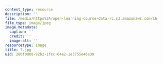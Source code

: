 ```yaml
---
content_type: resource
description: ''
file: /media/https%3A/open-learning-course-data-rc.s3.amazonaws.com/16-885j-aircraft-systems-engineering-fall-2005/266f0d0892b21fec64e21e3755e46a39_7.jpg
file_type: image/jpeg
image_metadata:
  caption: ''
  credit: ''
  image-alt: ''
resourcetype: Image
title: 7.jpg
uid: 266f0d08-92b2-1fec-64e2-1e3755e46a39
---
```


